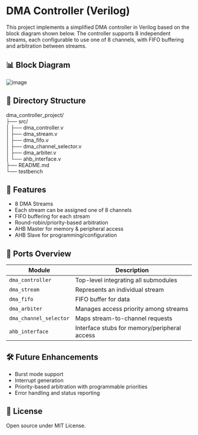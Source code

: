 # DMA Controller (Verilog)

This project implements a simplified DMA controller in Verilog based on the block diagram shown below. The controller supports 8 independent streams, each configurable to use one of 8 channels, with FIFO buffering and arbitration between streams.

## 📊 Block Diagram

![image](https://github.com/user-attachments/assets/22030acc-a2fd-4598-af2a-8fb629dc41ea)


## 📁 Directory Structure

dma_controller_project/  
├── src/  
│ ├── dma_controller.v  
│ ├── dma_stream.v  
│ ├── dma_fifo.v  
│ ├── dma_channel_selector.v  
│ ├── dma_arbiter.v  
│ └── ahb_interface.v  
├── README.md  
└── testbench


## 🔧 Features

- 8 DMA Streams
- Each stream can be assigned one of 8 channels
- FIFO buffering for each stream
- Round-robin/priority-based arbitration
- AHB Master for memory & peripheral access
- AHB Slave for programming/configuration

## 🔌 Ports Overview

| Module            | Description                                  |
|-------------------|----------------------------------------------|
| `dma_controller`  | Top-level integrating all submodules         |
| `dma_stream`      | Represents an individual stream              |
| `dma_fifo`        | FIFO buffer for data                         |
| `dma_arbiter`     | Manages access priority among streams        |
| `dma_channel_selector` | Maps stream-to-channel requests         |
| `ahb_interface`   | Interface stubs for memory/peripheral access |

## 🛠️ Future Enhancements

- Burst mode support
- Interrupt generation
- Priority-based arbitration with programmable priorities
- Error handling and status reporting

## 📜 License

Open source under MIT License.


